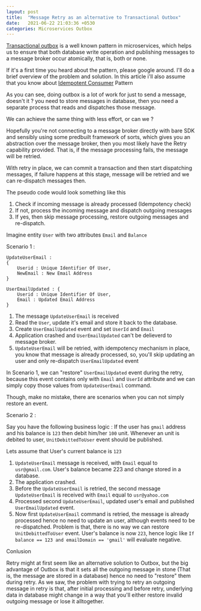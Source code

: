 ```yaml
---
layout: post
title:  "Message Retry as an alternative to Transactional Outbox"
date:   2021-06-22 21:03:36 +0530
categories: Microservices Outbox
---
```


[Transactional outbox](https://microservices.io/patterns/data/transactional-outbox.html) is a well known pattern in microservices, which helps us to ensure that both database write operation and publishing messages to a message broker occur atomically, that is, both or none.

If it's a first time you heard about the pattern, please google around. I'll do a brief overview of the problem and solution. In this article i'll also assume that you know about [Idempotent Consumer](https://microservices.io/patterns/communication-style/idempotent-consumer.html) Pattern

As you can see, doing outbox is a lot of work for just to send a message, doesn't it ? you need to store messages in database, then you need a separate process that reads and dispatches those message.

We can achieve the same thing with less effort, or can we ?

Hopefully you're not connecting to a message broker directly with bare SDK and sensibly using some predbuilt framework of sorts, which gives you an abstraction over the message broker, then you most likely have the Retry capability provided. That is, if the message processing fails, the message will be retried.

With retry in place, we can commit a transaction and then start dispatching messages, if failure happens at this stage, message will be retried and we can re-dispatch messages then.

The pseudo code would look something like this

1. Check if incoming message is already processed (Idempotency check)
2. If not, process the incoming message and dispatch outgoing messages
3. If yes, then skip message processing, restore outgoing messages and re-dispatch.

Imagine entity `User` with two attributes `Email` and `Balance`

Scenario 1 :


```
UpdateUserEmail : 
{
    Userid : Unique Identifier Of User,
    NewEmail : New Email Address
}
```

```
UserEmailUpdated : {
    Userid : Unique Identifier Of User,
    Email : Updated Email Address
}
```

1. The message `UpdateUserEmail` is received
2. Read the `User`, update it's email and store it back to the database.
3. Create `UserEmailUpdated` event and set `UserId` and `Email`
4. Application crashed and `UserEmailUpdated` can't be delieverd to message broker.
5. `UpdateUserEmail` will be retried, with idempotency mechanism in place, you know that message is already processed, so, you'll skip updating an user and only re-dispatch `UserEmailUpdated` event 

In Scenario 1, we can "restore" `UserEmailUpdated` event during the retry, because this event contains only with `Email` and `UserId` attribute and we can simply copy those values from `UpdateUserEmail` command.

Though, make no mistake, there are scenarios when you can not simply restore an event.

Scenario 2 :

Say you have the following business logic : If the user has `gmail` address and his balance is `123` then debit him/her `100` unit. Whenever an unit is debited to user, `UnitDebittedToUser` event should be published.

Lets assume that User's current balance is `123`

1. `UpdateUserEmail` message is received, with `Email` equal to `usr@gmail.com`. User's balance became 223 and change stored in a database.
2. The application crashed.
3. Before the `UpdateUserEmail` is retried, the second message `UpdateUserEmail` is received with `Email` equal to `usr@yahoo.com`
4. Processed second `UpdateUserEmail`, updated user's email and published `UserEmailUpdated` event.
5. Now first `UpdateUserEmail` command is retried, the message is already processed hence no need to update an user, although events need to be re-dispatched. Problem is that, there is no way we can restore `UnitDebittedToUser` event. User's balance is now `223`, hence logic like `If balance == 123 and emailDomain == 'gmail'` will evaluate negative.

Conlusion

Retry might at first seem like an alternative solution to Outbox, but the big advantage of Outbox is that it sets all the outgoing message in stone (That is, the message are stored in a database) hence no need to "restore" them during retry. As we saw, the problem with trying to retry an outgoing message in retry is that, after initial processing and before retry, underlying data in database might change in a way that you'll either restore invalid outgoing message or lose it alltogether.